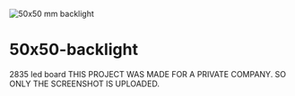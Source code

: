 ![50x50 mm backlight](https://user-images.githubusercontent.com/45290421/125197337-d9e26800-e265-11eb-8485-9df54df7e01d.PNG)
# 50x50-backlight
2835 led board
THIS PROJECT WAS MADE FOR A PRIVATE COMPANY. SO ONLY THE SCREENSHOT IS UPLOADED.
